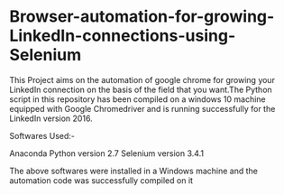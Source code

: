 # Browser-automation-for-growing-LinkedIn-connections-using-Selenium
This Project aims on the automation of google chrome for growing your LinkedIn connection on the basis of the field that you want.The Python script in this repository has been compiled on a windows 10 machine equipped with Google Chromedriver and is running successfully for the LinkedIn version 2016.

Softwares Used:-

Anaconda
Python version 2.7
Selenium version 3.4.1

The above softwares were installed in a Windows machine and the automation code was successfully compiled on it
